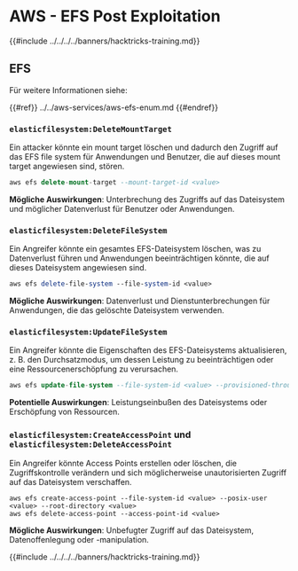 # AWS - EFS Post Exploitation

{{#include ../../../../banners/hacktricks-training.md}}

## EFS

Für weitere Informationen siehe:

{{#ref}}
../../aws-services/aws-efs-enum.md
{{#endref}}

### `elasticfilesystem:DeleteMountTarget`

Ein attacker könnte ein mount target löschen und dadurch den Zugriff auf das EFS file system für Anwendungen und Benutzer, die auf dieses mount target angewiesen sind, stören.
```sql
aws efs delete-mount-target --mount-target-id <value>
```
**Mögliche Auswirkungen**: Unterbrechung des Zugriffs auf das Dateisystem und möglicher Datenverlust für Benutzer oder Anwendungen.

### `elasticfilesystem:DeleteFileSystem`

Ein Angreifer könnte ein gesamtes EFS-Dateisystem löschen, was zu Datenverlust führen und Anwendungen beeinträchtigen könnte, die auf dieses Dateisystem angewiesen sind.
```perl
aws efs delete-file-system --file-system-id <value>
```
**Mögliche Auswirkungen**: Datenverlust und Dienstunterbrechungen für Anwendungen, die das gelöschte Dateisystem verwenden.

### `elasticfilesystem:UpdateFileSystem`

Ein Angreifer könnte die Eigenschaften des EFS-Dateisystems aktualisieren, z. B. den Durchsatzmodus, um dessen Leistung zu beeinträchtigen oder eine Ressourcenerschöpfung zu verursachen.
```sql
aws efs update-file-system --file-system-id <value> --provisioned-throughput-in-mibps <value>
```
**Potentielle Auswirkungen**: Leistungseinbußen des Dateisystems oder Erschöpfung von Ressourcen.

### `elasticfilesystem:CreateAccessPoint` und `elasticfilesystem:DeleteAccessPoint`

Ein Angreifer könnte Access Points erstellen oder löschen, die Zugriffskontrolle verändern und sich möglicherweise unautorisierten Zugriff auf das Dateisystem verschaffen.
```arduino
aws efs create-access-point --file-system-id <value> --posix-user <value> --root-directory <value>
aws efs delete-access-point --access-point-id <value>
```
**Mögliche Auswirkungen**: Unbefugter Zugriff auf das Dateisystem, Datenoffenlegung oder -manipulation.

{{#include ../../../../banners/hacktricks-training.md}}
